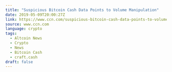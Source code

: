 ```yaml
---
title: "Suspicious Bitcoin Cash Data Points to Volume Manipulation"
date: 2019-05-09T20:00:27Z
link: https://www.ccn.com/suspicious-bitcoin-cash-data-points-to-volume-manipulation?utm_medium=RSS&utm_source=news.12bit.vn
source: www.ccn.com
language: crypto
tags:
  - Altcoin News
  - Crypto
  - News
  - Bitcoin Cash
  - craft.cash
draft: false
---
```

